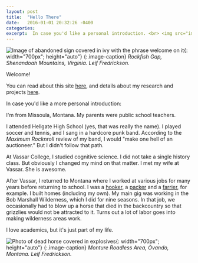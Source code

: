 ```yaml
---
layout: post
title:  "Hello There"
date:   2016-01-01 20:32:26 -0400
categories:
excerpt:  In case you'd like a personal introduction. <br> <img src="images/welcome-closeup.jpg" style="width:700px; height:auto">
---
```

![Image of abandoned sign covered in ivy with the phrase welcome on it]({{site.github.url}}/images/welcome-cropped.jpg){: width="700px"; height="auto"}
{:.image-caption}
*Rockfish Gap, Shenandoah Mountains, Virginia. Leif Fredrickson.*

Welcome!

You can read about this site [here](/about/), and details about my research and projects [here](/projects/).

In case you'd like a more personal introduction:

I'm from Missoula, Montana. My parents were public school teachers.

I attended Hellgate High School (yes, that was really the name). I played soccer and tennis, and I sang in a hardcore punk band. According to the _Maximum Rocknroll_ review of my band, I would "make one hell of an auctioneer." But I didn't follow that path.

At Vassar College, I studied cognitive science. I did not take a single history class. But obviously I changed my mind on that matter. I met my wife at Vassar. She is awesome.

After Vassar, I returned to Montana where I worked at various jobs for many years before returning to school. I was a [hooker](https://www.youtube.com/watch?v=9RhC1tESkRU), a [packer](https://en.wikipedia.org/wiki/Packhorse) and a [farrier](https://en.wikipedia.org/wiki/Farrier), for example. I built homes (including my own). My main gig was working in the Bob Marshall Wilderness, which I did for nine seasons. In that job, we occasionally had to blow up a horse that died in the backcountry so that grizzlies would not be attracted to it. Turns out a lot of labor goes into making wilderness areas work.

I love academics, but it's just part of my life.

![Photo of dead horse covered in explosives]({{site.github.url}}/images/horse.jpg){: width="700px"; height="auto"}
{:.image-caption}
*Monture Roadless Area, Ovando, Montana. Leif Fredrickson.*
